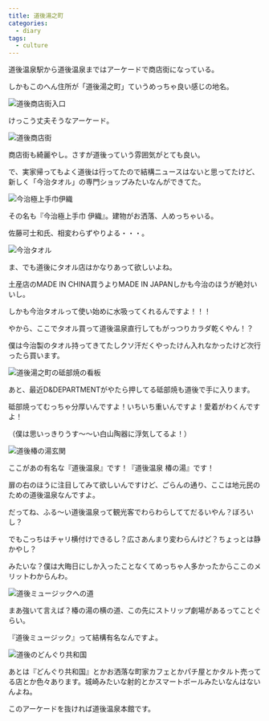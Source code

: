 ```yaml
---
title: 道後湯之町
categories:
  - diary
tags:
  - culture
---
```


道後温泉駅から道後温泉まではアーケードで商店街になっている。

しかもこのへん住所が「道後湯之町」ていうめっちゃ良い感じの地名。

![道後商店街入口][1]

けっこう丈夫そうなアーケード。

![道後商店街][2]

商店街も綺麗やし。さすが道後っていう雰囲気がとても良い。

で、実家帰ってもよく道後は行ってたので結構ニュースはないと思ってたけど、新しく「今治タオル」の専門ショップみたいなんができてた。

![今治極上手巾伊織][3]

その名も『今治極上手巾 伊織』。建物がお洒落、人めっちゃいる。

佐藤可士和氏、相変わらずやりよる・・・。

![今治タオル][4]

ま、でも道後にタオル店はかなりあって欲しいよね。

土産店のMADE IN CHINA買うよりMADE IN JAPANしかも今治のほうが絶対いいし。

しかも今治タオルって使い始めに水吸ってくれるんですよ！！！

やから、ここでタオル買って道後温泉直行してもがっつりカラダ乾くやん！？

僕は今治製のタオル持ってきてたしクソ汗だくやったけん入れなかったけど次行ったら買います。

![道後湯之町の砥部焼の看板][5]

あと、最近D&DEPARTMENTがやたら押してる砥部焼も道後で手に入ります。

砥部焼ってむっちゃ分厚いんですよ！いちいち重いんですよ！愛着がわくんですよ！

（僕は思いっきりうす～～い白山陶器に浮気してるよ！）

![道後椿の湯玄関][6]

ここがあの有名な『道後温泉』です！『道後温泉 椿の湯』です！

扉の右のほうに注目してみて欲しいんですけど、ごらんの通り、ここは地元民のための道後温泉なんですよ。

だってね、ふる～い道後温泉って観光客でわらわらしててだるいやん？ぼろいし？

でもこっちはチャリ横付けできるし？広さあんまり変わらんけど？ちょっとは静かやし？

みたいな？僕は大晦日にしか入ったことなくてめっちゃ人多かったからここのメリットわからんわ。

![道後ミュージックへの道][7]

まあ強いて言えば？椿の湯の横の道、この先にストリップ劇場があるってことぐらい。

『道後ミュージック』って結構有名なんですよ。

![道後のどんぐり共和国][8]

あとは『どんぐり共和国』とかお洒落な町家カフェとかパチ屋とかタルト売ってる店とか色々あります。城崎みたいな射的とかスマートボールみたいなんはないんよね。

このアーケードを抜ければ道後温泉本館です。

[1]: /img/uploads/2010/07/dogo-yunomachi-1.jpg
[2]: /img/uploads/2010/07/dogo-yunomachi-2.jpg
[3]: /img/uploads/2010/07/dogo-yunomachi-3.jpg
[4]: /img/uploads/2010/07/dogo-yunomachi-4.jpg
[5]: /img/uploads/2010/07/dogo-yunomachi-5.jpg
[6]: /img/uploads/2010/07/dogo-yunomachi-6.jpg
[7]: /img/uploads/2010/07/dogo-yunomachi-7.jpg
[8]: /img/uploads/2010/07/dogo-yunomachi-8.jpg

